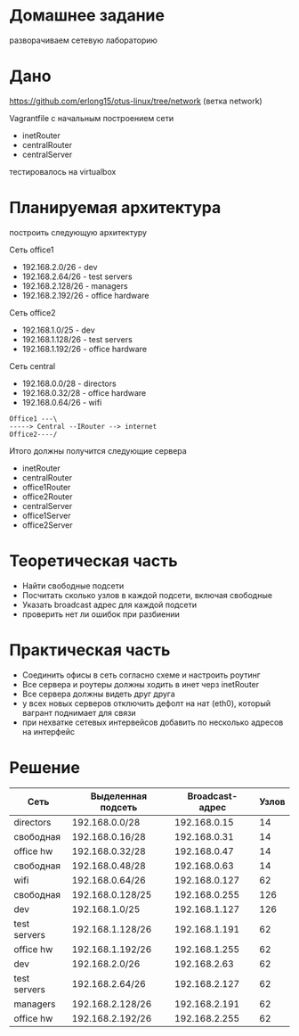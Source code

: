 # Домашнее задание
разворачиваем сетевую лабораторию


# Дано
https://github.com/erlong15/otus-linux/tree/network
(ветка network)

Vagrantfile с начальным построением сети
- inetRouter
- centralRouter
- centralServer

тестировалось на virtualbox

# Планируемая архитектура
построить следующую архитектуру

Сеть office1
- 192.168.2.0/26 - dev
- 192.168.2.64/26 - test servers
- 192.168.2.128/26 - managers
- 192.168.2.192/26 - office hardware

Сеть office2
- 192.168.1.0/25 - dev
- 192.168.1.128/26 - test servers
- 192.168.1.192/26 - office hardware


Сеть central
- 192.168.0.0/28 - directors
- 192.168.0.32/28 - office hardware
- 192.168.0.64/26 - wifi

```
Office1 ---\
-----> Central --IRouter --> internet
Office2----/
```
Итого должны получится следующие сервера
- inetRouter
- centralRouter
- office1Router
- office2Router
- centralServer
- office1Server
- office2Server

# Теоретическая часть
- Найти свободные подсети
- Посчитать сколько узлов в каждой подсети, включая свободные
- Указать broadcast адрес для каждой подсети
- проверить нет ли ошибок при разбиении

# Практическая часть
- Соединить офисы в сеть согласно схеме и настроить роутинг
- Все сервера и роутеры должны ходить в инет черз inetRouter
- Все сервера должны видеть друг друга
- у всех новых серверов отключить дефолт на нат (eth0), который вагрант поднимает для связи
- при нехватке сетевых интервейсов добавить по несколько адресов на интерфейс


# Решение

| Сеть | Выделенная подсеть | Broadcast-адрес | Узлов |
|-------|--------------------|-----------------|-------|
| directors | 192.168.0.0/28 | 192.168.0.15 | 14 |
| свободная | 192.168.0.16/28 | 192.168.0.31 | 14 |
| office hw | 192.168.0.32/28 | 192.168.0.47 | 14 |
| свободная| 192.168.0.48/28 | 192.168.0.63 | 14 |
| wifi | 192.168.0.64/26 | 192.168.0.127 | 62 |
| свободная | 192.168.0.128/25 | 192.168.0.255 | 126 |
| dev | 192.168.1.0/25 | 192.168.1.127 | 126 |
| test servers | 192.168.1.128/26 | 192.168.1.191 | 62 |
| office hw | 192.168.1.192/26 | 192.168.1.255 | 62 |
| dev | 192.168.2.0/26 | 192.168.2.63 | 62 |
| test servers | 192.168.2.64/26 | 192.168.2.127 | 62 |
| managers | 192.168.2.128/26 | 192.168.2.191 | 62 |
| office hw | 192.168.2.192/26 | 192.168.2.255 | 62 |
